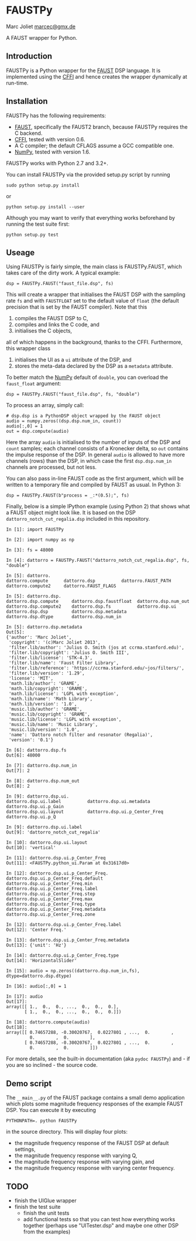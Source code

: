 # FAUSTPy
Marc Joliet <marcec@gmx.de>

A FAUST wrapper for Python.

## Introduction

FAUSTPy is a Python wrapper for the [FAUST](http://faust.grame.fr/) DSP
language. It is implemented using the [CFFI](https://cffi.readthedocs.org/) and
hence creates the wrapper dynamically at run-time.

## Installation

FAUSTPy has the following requirements:

- [FAUST](http://faust.grame.fr/), specifically the FAUST2 branch, because
  FAUSTPy requires the C backend.
- [CFFI](https://cffi.readthedocs.org/), tested with version 0.6.
- A C compiler; the default CFLAGS assume a GCC compatible one.
- [NumPy](http://numpy.scipy.org/), tested with version 1.6.

FAUSTPy works with Python 2.7 and 3.2+.

You can install FAUSTPy via the provided setup.py script by running

    sudo python setup.py install

or

    python setup.py install --user

Although you may want to verify that everything works beforehand by running the
test suite first:

    python setup.py test

## Useage

Using FAUSTPy is fairly simple, the main class is FAUSTPy.FAUST, which takes
care of the dirty work.  A typical example:

    dsp = FAUSTPy.FAUST("faust_file.dsp", fs)

This will create a wrapper that initialises the FAUST DSP with the sampling rate
`fs` and with `FAUSTFLOAT` set to the default value of `float` (the default
precision that is set by the FAUST compiler).  Note that this

1. compiles the FAUST DSP to C,
2. compiles and links the C code, and
3. initialises the C objects,

all of which happens in the background, thanks to the CFFI.  Furthermore, this
wrapper class

1. initialises the UI as a `ui` attribute of the DSP, and
2. stores the meta-data declared by the DSP as a `metadata` attribute.

To better match the [NumPy](http://numpy.scipy.org/) default of `double`, you
can overload the `faust_float` argument:

    dsp = FAUSTPy.FAUST("faust_file.dsp", fs, "double")

To process an array, simply call:

    # dsp.dsp is a PythonDSP object wrapped by the FAUST object
    audio = numpy.zeros((dsp.dsp.num_in, count))
    audio[:,0] = 1
    out = dsp.compute(audio)

Here the array `audio` is initialised to the number of inputs of the DSP and
`count` samples; each channel consists of a Kronecker delta, so `out` contains
the impulse response of the DSP.  In general `audio` is allowed to have more
channels (rows) than the DSP, in which case the first `dsp.dsp.num_in` channels
are processed, but not less.

You can also pass in-line FAUST code as the first argument, which will be
written to a temporary file and compiled by FAUST as usual.  In Python 3:

    dsp = FAUSTPy.FAUST(b"process = _:*(0.5);", fs)

Finally, below is a simple IPython example (using Python 2) that shows what a
FAUST object might look like.  It is based on the DSP
`dattorro_notch_cut_regalia.dsp` included in this repository.

    In [1]: import FAUSTPy

    In [2]: import numpy as np

    In [3]: fs = 48000

    In [4]: dattorro = FAUSTPy.FAUST("dattorro_notch_cut_regalia.dsp", fs, "double")

    In [5]: dattorro.
    dattorro.compute      dattorro.dsp          dattorro.FAUST_PATH
    dattorro.compute2     dattorro.FAUST_FLAGS

    In [5]: dattorro.dsp.
    dattorro.dsp.compute     dattorro.dsp.faustfloat  dattorro.dsp.num_out
    dattorro.dsp.compute2    dattorro.dsp.fs          dattorro.dsp.ui
    dattorro.dsp.dsp         dattorro.dsp.metadata
    dattorro.dsp.dtype       dattorro.dsp.num_in

    In [5]: dattorro.dsp.metadata
    Out[5]:
    {'author': 'Marc Joliet',
     'copyright': '(c)Marc Joliet 2013',
     'filter.lib/author': 'Julius O. Smith (jos at ccrma.stanford.edu)',
     'filter.lib/copyright': 'Julius O. Smith III',
     'filter.lib/license': 'STK-4.3',
     'filter.lib/name': 'Faust Filter Library',
     'filter.lib/reference': 'https://ccrma.stanford.edu/~jos/filters/',
     'filter.lib/version': '1.29',
     'license': 'MIT',
     'math.lib/author': 'GRAME',
     'math.lib/copyright': 'GRAME',
     'math.lib/license': 'LGPL with exception',
     'math.lib/name': 'Math Library',
     'math.lib/version': '1.0',
     'music.lib/author': 'GRAME',
     'music.lib/copyright': 'GRAME',
     'music.lib/license': 'LGPL with exception',
     'music.lib/name': 'Music Library',
     'music.lib/version': '1.0',
     'name': 'Dattoro notch filter and resonator (Regalia)',
     'version': '0.1'}

    In [6]: dattorro.dsp.fs
    Out[6]: 48000

    In [7]: dattorro.dsp.num_in
    Out[7]: 2

    In [8]: dattorro.dsp.num_out
    Out[8]: 2

    In [9]: dattorro.dsp.ui.
    dattorro.dsp.ui.label          dattorro.dsp.ui.metadata       dattorro.dsp.ui.p_Gain
    dattorro.dsp.ui.layout         dattorro.dsp.ui.p_Center_Freq  dattorro.dsp.ui.p_Q

    In [9]: dattorro.dsp.ui.label
    Out[9]: 'dattorro_notch_cut_regalia'

    In [10]: dattorro.dsp.ui.layout
    Out[10]: 'vertical'

    In [11]: dattorro.dsp.ui.p_Center_Freq
    Out[11]: <FAUSTPy.python_ui.Param at 0x31617d0>

    In [12]: dattorro.dsp.ui.p_Center_Freq.
    dattorro.dsp.ui.p_Center_Freq.default   dattorro.dsp.ui.p_Center_Freq.min
    dattorro.dsp.ui.p_Center_Freq.label     dattorro.dsp.ui.p_Center_Freq.step
    dattorro.dsp.ui.p_Center_Freq.max       dattorro.dsp.ui.p_Center_Freq.type
    dattorro.dsp.ui.p_Center_Freq.metadata  dattorro.dsp.ui.p_Center_Freq.zone

    In [12]: dattorro.dsp.ui.p_Center_Freq.label
    Out[12]: 'Center Freq.'

    In [13]: dattorro.dsp.ui.p_Center_Freq.metadata
    Out[13]: {'unit': 'Hz'}

    In [14]: dattorro.dsp.ui.p_Center_Freq.type
    Out[14]: 'HorizontalSlider'

    In [15]: audio = np.zeros((dattorro.dsp.num_in,fs), dtype=dattorro.dsp.dtype)

    In [16]: audio[:,0] = 1

    In [17]: audio
    Out[17]:
    array([[ 1.,  0.,  0., ...,  0.,  0.,  0.],
           [ 1.,  0.,  0., ...,  0.,  0.,  0.]])

    In [18]: dattorro.compute(audio)
    Out[18]:
    array([[ 0.74657288, -0.30020767,  0.0227801 , ...,  0.        ,
             0.        ,  0.        ],
           [ 0.74657288, -0.30020767,  0.0227801 , ...,  0.        ,
             0.        ,  0.        ]])

For more details, see the built-in documentation (aka `pydoc FAUSTPy`) and - if
you are so inclined - the source code.

## Demo script

The `__main__.py` of the FAUST package contains a small demo application which
plots some magnitude frequency responses of the example FAUST DSP.  You can
execute it by executing

    PYTHONPATH=. python FAUSTPy

in the source directory.  This will display four plots:

- the magnitude frequency response of the FAUST DSP at default settings,
- the magnitude frequency response with varying Q,
- the magnitude frequency response with varying gain, and
- the magnitude frequency response with varying center frequency.

## TODO

- finish the UIGlue wrapper
- finish the test suite
  - finish the unit tests
  - add functional tests so that you can test how everything works together
    (perhaps use "UITester.dsp" and maybe one other DSP from the examples)
